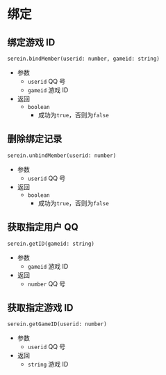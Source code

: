 # 绑定

## 绑定游戏 ID

`serein.bindMember(userid: number, gameid: string)`

- 参数
  - `userid` QQ 号
  - `gameid` 游戏 ID
- 返回
  - `boolean`
    - 成功为`true`，否则为`false`

## 删除绑定记录

`serein.unbindMember(userid: number)`

- 参数
  - `userid` QQ 号
- 返回
  - `boolean`
    - 成功为`true`，否则为`false`

## 获取指定用户 QQ

`serein.getID(gameid: string)`

- 参数
  - `gameid` 游戏 ID
- 返回
  - `number` QQ 号

## 获取指定游戏 ID

`serein.getGameID(userid: number)`

- 参数
  - `userid` QQ 号
- 返回
  - `string` 游戏 ID

